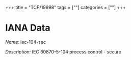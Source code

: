 +++
title = "TCP/19998"
tags = [""]
categories = [""]
+++

# IANA Data

_Name:_ iec-104-sec

_Description:_ IEC 60870-5-104 process control - secure

